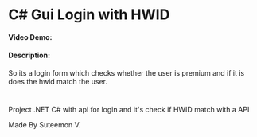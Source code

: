 # C# Gui Login with HWID
#### Video Demo:  
#### Description:
So its a login form which checks whether the user is premium and if it is does the hwid match the user.

# 
Project .NET C# with api for login and it's check if HWID match with a API

Made By Suteemon V.

